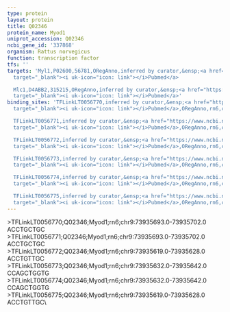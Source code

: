 ```yaml
---
type: protein
layout: protein
title: Q02346
protein_name: Myod1
uniprot_accession: Q02346
ncbi_gene_id: '337868'
organism: Rattus norvegicus
function: transcription factor
tfs: ''
targets: 'Myl1,P02600,56781,ORegAnno,inferred by curator,&ensp;<a href="https://www.ncbi.nlm.nih.gov/pubmed/?term=1847512%5Buid%5D"
  target="_blank"><i uk-icon="icon: link"></i>Pubmed</a>

  Mlc1,D4ABB2,315215,ORegAnno,inferred by curator,&ensp;<a href="https://www.ncbi.nlm.nih.gov/pubmed/?term=1847512%5Buid%5D"
  target="_blank"><i uk-icon="icon: link"></i>Pubmed</a>'
binding_sites: 'TFLinkLT0056770,inferred by curator,&ensp;<a href="https://www.ncbi.nlm.nih.gov/pubmed/?term=1847512%5Buid%5D"
  target="_blank"><i uk-icon="icon: link"></i>Pubmed</a>,ORegAnno,rn6,chr9,73935693,73935702,-

  TFLinkLT0056771,inferred by curator,&ensp;<a href="https://www.ncbi.nlm.nih.gov/pubmed/?term=1847512%5Buid%5D"
  target="_blank"><i uk-icon="icon: link"></i>Pubmed</a>,ORegAnno,rn6,chr9,73935693,73935702,-

  TFLinkLT0056772,inferred by curator,&ensp;<a href="https://www.ncbi.nlm.nih.gov/pubmed/?term=1847512%5Buid%5D"
  target="_blank"><i uk-icon="icon: link"></i>Pubmed</a>,ORegAnno,rn6,chr9,73935619,73935628,-

  TFLinkLT0056773,inferred by curator,&ensp;<a href="https://www.ncbi.nlm.nih.gov/pubmed/?term=1847512%5Buid%5D"
  target="_blank"><i uk-icon="icon: link"></i>Pubmed</a>,ORegAnno,rn6,chr9,73935632,73935642,-

  TFLinkLT0056774,inferred by curator,&ensp;<a href="https://www.ncbi.nlm.nih.gov/pubmed/?term=1847512%5Buid%5D"
  target="_blank"><i uk-icon="icon: link"></i>Pubmed</a>,ORegAnno,rn6,chr9,73935632,73935642,-

  TFLinkLT0056775,inferred by curator,&ensp;<a href="https://www.ncbi.nlm.nih.gov/pubmed/?term=1847512%5Buid%5D"
  target="_blank"><i uk-icon="icon: link"></i>Pubmed</a>,ORegAnno,rn6,chr9,73935619,73935628,-'
---
```

\>TFLinkLT0056770;Q02346;Myod1;rn6;chr9:73935693.0-73935702.0\ACCTGCTGC\\>TFLinkLT0056771;Q02346;Myod1;rn6;chr9:73935693.0-73935702.0\ACCTGCTGC\\>TFLinkLT0056772;Q02346;Myod1;rn6;chr9:73935619.0-73935628.0\ACCTGTTGC\\>TFLinkLT0056773;Q02346;Myod1;rn6;chr9:73935632.0-73935642.0\CCAGCTGGTG\\>TFLinkLT0056774;Q02346;Myod1;rn6;chr9:73935632.0-73935642.0\CCAGCTGGTG\\>TFLinkLT0056775;Q02346;Myod1;rn6;chr9:73935619.0-73935628.0\ACCTGTTGC\